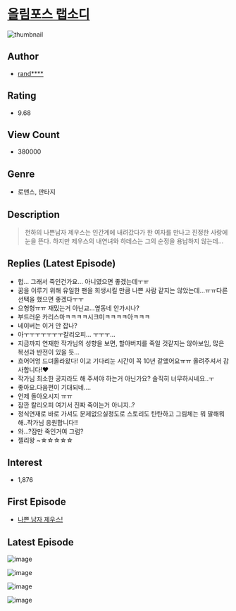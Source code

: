 # [올림포스 랩소디](https://comic.naver.com/bestChallenge/list?titleId=773086)
![thumbnail](https://image-comic.pstatic.net/user_contents_data/challenge_comic/2021/06/10/252165/thumbnail_202x164e0804585_5b28_4624_aa82_24b9696c77f5_00002441.JPEG)

## Author
- [rand****](https://comic.naver.com/artistTitle?id=252165)

## Rating
- 9.68

## View Count
- 380000

## Genre
- 로맨스, 판타지

## Description
> 천하의 나쁜남자 제우스는 인간계에 내려갔다가 한 여자를 만나고 진정한 사랑에 눈을 뜬다. 하지만 제우스의 내연녀와 하데스는 그의 순정을 용납하지 않는데...

## Replies (Latest Episode)
- 헙... 그래서 죽인건가요... 아니였으면 좋겠는데ㅜㅠ
- 꿈을 이루기 위해 유일한 팬을 희생시킬 만큼 나쁜 사람 같지는 않았는데...ㅠㅠ다른 선택을 했으면 좋겠다ㅜㅜ
- 으헝헝ㅠㅠ 재밌는거 아닌교...옆동네 안가시나?
- 부드러운 카리스마ㅋㅋㅋㅋ시크미ㅋㅋㅋㅋ아ㅋㅋㅋ
- 네이버는 이거 안 잡나?
- 아ㅜㅜㅜㅜㅜㅜㅜ칼리오피... ㅜㅜㅜ...
- 지금까지 연재한 작가님의 성향을 보면, 할아버지를 죽일 것같지는 않아보임, 많은 복선과 반전이 있을 듯...
- 흐어어엉 드뎌올라왔다! 이고 기다리눈 시간이 꼭 10년 같앴어요ㅠㅠ 올려주셔서 감사합니다!♥
- 작가님 최소한 공지라도 해 주셔야 하는거 아닌가요? 솔직히 너무하시네요..ㅜ
- 좋아요.다음편이 기대되네....
- 언제 돌아오시지 ㅠㅠ
- 잠깐 칼리오피 여기서 진짜 죽이는거 아니지..?
- 정식연재로 바로 가셔도 문제없으실정도로 스토리도 탄탄하고 그림체는 뭐 말해뭐해..작가님 응원합니다!!
- 와...?잠만 죽인거여 그럼?
- 젤리왕 ~☆☆☆☆☆

## Interest
- 1,876

## First Episode
- [나쁜 남자 제우스!](https://comic.naver.com/bestChallenge/detail?titleId=773086&no=1)

## Latest Episode
![image](https://image-comic.pstatic.net/user_contents_data/challenge_comic/2021/08/28/252165/upload_3847822727112372273.jpeg)

![image](https://image-comic.pstatic.net/user_contents_data/challenge_comic/2021/08/28/252165/upload_3487300354703767396.jpeg)

![image](https://image-comic.pstatic.net/user_contents_data/challenge_comic/2021/08/28/252165/upload_7004896459488245552.jpeg)

![image](https://image-comic.pstatic.net/user_contents_data/challenge_comic/2021/08/28/252165/upload_3847544370218022707.jpeg)
